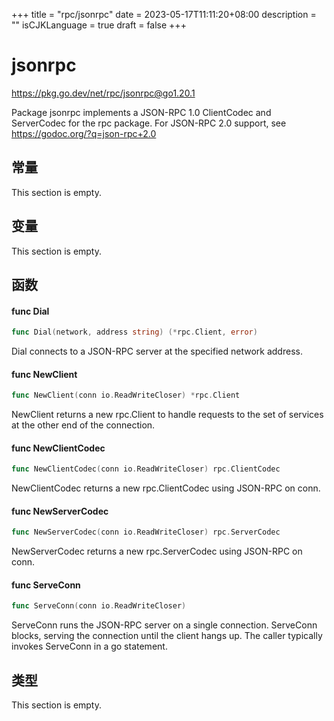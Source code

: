 +++
title = "rpc/jsonrpc"
date = 2023-05-17T11:11:20+08:00
description = ""
isCJKLanguage = true
draft = false
+++
# jsonrpc

https://pkg.go.dev/net/rpc/jsonrpc@go1.20.1



Package jsonrpc implements a JSON-RPC 1.0 ClientCodec and ServerCodec for the rpc package. For JSON-RPC 2.0 support, see https://godoc.org/?q=json-rpc+2.0



## 常量 

This section is empty.

## 变量

This section is empty.

## 函数

#### func Dial 

``` go 
func Dial(network, address string) (*rpc.Client, error)
```

Dial connects to a JSON-RPC server at the specified network address.

#### func NewClient 

``` go 
func NewClient(conn io.ReadWriteCloser) *rpc.Client
```

NewClient returns a new rpc.Client to handle requests to the set of services at the other end of the connection.

#### func NewClientCodec 

``` go 
func NewClientCodec(conn io.ReadWriteCloser) rpc.ClientCodec
```

NewClientCodec returns a new rpc.ClientCodec using JSON-RPC on conn.

#### func NewServerCodec 

``` go 
func NewServerCodec(conn io.ReadWriteCloser) rpc.ServerCodec
```

NewServerCodec returns a new rpc.ServerCodec using JSON-RPC on conn.

#### func ServeConn 

``` go 
func ServeConn(conn io.ReadWriteCloser)
```

ServeConn runs the JSON-RPC server on a single connection. ServeConn blocks, serving the connection until the client hangs up. The caller typically invokes ServeConn in a go statement.

## 类型

This section is empty.